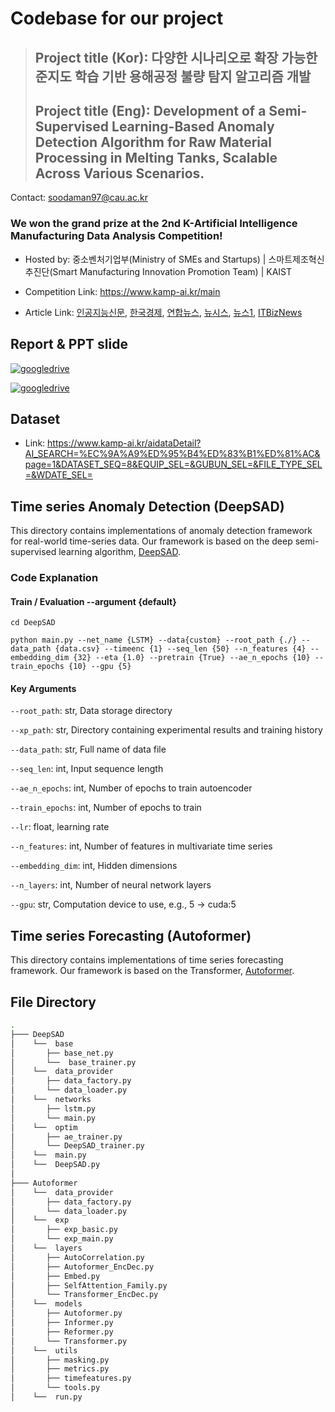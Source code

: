 # Codebase for our project 
> ## Project title (Kor): 다양한 시나리오로 확장 가능한 준지도 학습 기반  용해공정 불량 탐지 알고리즘 개발
> ## Project title (Eng): Development of a Semi-Supervised Learning-Based Anomaly Detection Algorithm for Raw Material Processing in Melting Tanks, Scalable Across Various Scenarios.

Contact: soodaman97@cau.ac.kr 

### We won the **grand prize** at the 2nd K-Artificial Intelligence Manufacturing Data Analysis Competition!

- Hosted by: 중소벤처기업부(Ministry of SMEs and Startups) | 스마트제조혁신추진단(Smart Manufacturing Innovation Promotion Team) | KAIST

- Competition Link: https://www.kamp-ai.kr/main

- Article Link: [인공지능신문](https://www.aitimes.kr/news/articleView.html?idxno=26717), [한국경제](https://www.hankyung.com/article/202212068219Y), [연합뉴스](https://www.yna.co.kr/view/AKR20221206118000003), [뉴시스](https://mobile.newsis.com/view.html?ar_id=NISX20221206_0002113449), [뉴스1](https://www.news1.kr/photos/details/?5725471), [ITBizNews](https://www.itbiznews.com/news/articleView.html?idxno=84606)

## Report & PPT slide
[![googledrive](https://img.shields.io/badge/report-Link-blue)](https://drive.google.com/file/d/1w4SG_naSJWj9bt_5yokr1_OEmg2F0nFb/view?usp=drive_link)
<br>  

[![googledrive](https://img.shields.io/badge/ppt-Link-blue)](https://drive.google.com/file/d/14o0G3dTUR4kE_2bhbnsUjVscPH5IV2xH/view?usp=drive_link)
<br>  

## Dataset 
- Link: https://www.kamp-ai.kr/aidataDetail?AI_SEARCH=%EC%9A%A9%ED%95%B4%ED%83%B1%ED%81%AC&page=1&DATASET_SEQ=8&EQUIP_SEL=&GUBUN_SEL=&FILE_TYPE_SEL=&WDATE_SEL=

## Time series Anomaly Detection (DeepSAD)
This directory contains implementations of anomaly detection framework for real-world time-series data. Our framework is based on the deep semi-supervised learning algorithm, [DeepSAD](https://arxiv.org/abs/1906.02694).

### Code Explanation

#### Train / Evaluation --argument {default}
```
cd DeepSAD

python main.py --net_name {LSTM} --data{custom} --root_path {./} --data_path {data.csv} --timeenc {1} --seq_len {50} --n_features {4} --embedding_dim {32} --eta {1.0} --pretrain {True} --ae_n_epochs {10} --train_epochs {10} --gpu {5}
```

#### Key Arguments
`--root_path`: str, Data storage directory  

`--xp_path`: str, Directory containing experimental results and training history

`--data_path`: str, Full name of data file  

`--seq_len`: int, Input sequence length   

`--ae_n_epochs`: int, Number of epochs to train autoencoder   

`--train_epochs`: int, Number of epochs to train  

`--lr`:  float, learning rate

`--n_features`: int, Number of features in multivariate time series  

`--embedding_dim`: int, Hidden dimensions    

`--n_layers`: int, Number of neural network layers    

`--gpu`: str, Computation device to use, e.g., 5 -> cuda:5

## Time series Forecasting (Autoformer)
This directory contains implementations of time series forecasting framework. Our framework is based on the Transformer, [Autoformer](https://arxiv.org/abs/2106.13008).


## File Directory 

```bash
.
├─── DeepSAD
│    └──  base
│       ├── base_net.py
│       └──  base_trainer.py
│    └──  data_provider
│       ├── data_factory.py
│       └── data_loader.py
│    └──  networks
│       ├── lstm.py
│       └── main.py
│    └──  optim
│       ├── ae_trainer.py
│       └── DeepSAD_trainer.py
│    └──  main.py
│    └──  DeepSAD.py
│
├─── Autoformer 
│    └──  data_provider
│       ├── data_factory.py
│       └── data_loader.py
│    └──  exp
│       ├── exp_basic.py
│       └── exp_main.py
│    └──  layers
│       ├── AutoCorrelation.py
│       ├── Autoformer_EncDec.py
│       ├── Embed.py
│       ├── SelfAttention_Family.py
│       └── Transformer_EncDec.py
│    └──  models
│       ├── Autoformer.py
│       ├── Informer.py
│       ├── Reformer.py
│       └── Transformer.py
│    └──  utils
│       ├── masking.py
│       ├── metrics.py
│       ├── timefeatures.py
│       └── tools.py
│    └──  run.py
```